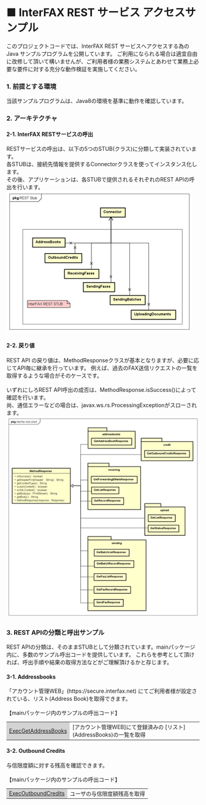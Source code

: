 <html lang="ja">
<head><meta charset="utf-8"/></head>
<body>
<h1>■ InterFAX REST サービス アクセスサンプル</h1>
このプロジェクトコードでは、InterFAX REST サービスへアクセスする為の Java サンプルプログラムを公開しています。
ご利用になられる場合は適宜自由に改修して頂いて構いませんが、ご利用者様の業務システムとあわせて業務上必要な要件に対する充分な動作検証を実施してください。
<div>
<h3>1. 前提とする環境</h3>
当該サンプルプログラムは、Java8の環境を基準に動作を確認しています。
<h3>2. アーキテクチャ</h3>
<h4>2-1. InterFAX RESTサービスの呼出</h4>
RESTサービスの呼出は、以下の5つのSTUB(クラス)に分類して実装されています。<br>
各STUBは、接続先情報を提供するConnectorクラスを使ってインスタンス化します。<br>
その後、アプリケーションは、各STUBで提供されるそれぞれのREST APIの呼出を行います。<br>
<img src="stub.png">
<h4>2-2. 戻り値</h4>
REST API の戻り値は、MethodResponseクラスが基本となりますが、必要に応じてAPI毎に継承を行っています。
例えば、過去のFAX送信リクエストの一覧を取得するような場合がそのケースです。<br>
<br>
いずれにしろREST API呼出の成否は、MethodResponse.isSuccess()によって確認を行います。<br>
尚、通信エラーなどの場合は、javax.ws.rs.ProcessingExceptionがスローされます。<br>
<img src="return.png">
<h3>3. REST APIの分類と呼出サンプル</h3>
REST APIの分類は、そのままSTUBとして分類されています。mainパッケージ内に、多数のサンプル呼出コードを提供しています。
これらを参考として頂ければ、呼出手順や結果の取得方法などがご理解頂けるかと存じます。
<h4>3-1. Addressbooks</h4>
「アカウント管理WEB」(https://secure.interfax.net) にてご利用者様が設定されている、リスト(Address Book)を取得できます。<br>
<br>
【mainパッケージ内のサンプルの呼出コード】
<table>
<tr>
<td style="background-color: lightgray"><a href="src/main/java/main/ExecGetAddressBooks.java">ExecGetAddressBooks</a></td>
<td>[アカウント管理WEB]にて登録済みの [リスト](AddressBooks)の一覧を取得</td>
</tr>
</table>
<h4>3-2. Outbound Credits</h4>
与信限度額に対する残高を確認できます。<br>
<br>
【mainパッケージ内のサンプルの呼出コード】
<table>
<tr>
<td style="background-color: lightgray"><a href="src/main/java/main/ExecOutboundCredits.java">ExecOutboundCredits</a></td>
<td>ユーザの与信限度額残高を取得</td>
</tr>
</table>
</div>
</body>
</html>
